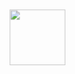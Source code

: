 <h3 align="center">
<img src="[https://media1.giphy.com/media/qVm68jDgac5nhiXhxU/giphy.gif?cid=790b7611c5bde08049735d77ee82c476d3d670e49f1e0baf&rid=giphy.gif&ct=s](https://tinywhitestar.carrd.co/)" width=100>
</h3>
